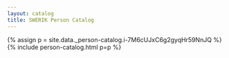 ```yaml
---
layout: catalog
title: SWERIK Person Catalog
---
```

{% assign p = site.data._person-catalog.i-7M6cUJxC6g2gyqHr59NnJQ %}
{% include person-catalog.html p=p %}

